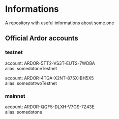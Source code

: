 # Informations
A repository with useful informations about some.one



## Official Ardor accounts

### testnet
account: ARDOR-5TT2-VS3T-EUTS-7WDBA <br>
alias: somedotoneTestnet

account: ARDOR-4TGA-X2NT-875X-BH5X5 <br>
alias: somedottwoTestnet

### mainnet
account: ARDOR-QQF5-DLXH-V7GS-7Z43E <br>
alias: somedotone
